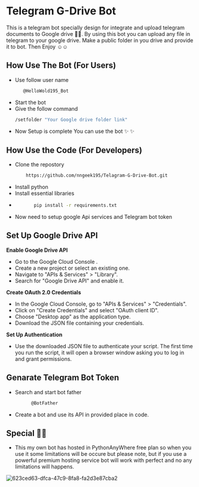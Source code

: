 # Telegram G-Drive Bot

This is a telegram bot specially design for integrate and upload telegram documents to Google drive 👾👾. By using this bot you can upload any file in telegram to your google drive.
Make a public folder in you drive and provide it to bot. Then Enjoy ☺️☺️

## How Use The Bot (For Users)

- Use follow user name
  ```bash
     @HelloWold195_Bot
  
- Start the bot
- Give the follow command
     ```bash
   /setfolder "Your Google drive folder link"

- Now Setup is complete You can use the bot ✨ ✨ 
    

## How Use the Code (For Developers) 

- Clone the repostory
  ```bash
      https://github.com/nngeek195/Telagram-G-Drive-Bot.git

- Install python
- Install essential libraries
- ```bash
         pip install -r requirements.txt

- Now need to setup google Api services and Telegram bot token

## Set Up Google Drive API

**Enable Google Drive API**  
- Go to the Google Cloud Console .
- Create a new project or select an existing one.
- Navigate to "APIs & Services" > "Library".
- Search for "Google Drive API" and enable it.
  
**Create OAuth 2.0 Credentials**
- In the Google Cloud Console, go to "APIs & Services" > "Credentials".
- Click on "Create Credentials" and select "OAuth client ID".
- Choose "Desktop app" as the application type.
- Download the JSON file containing your credentials.

**Set Up Authentication**
- Use the downloaded JSON file to authenticate your script. The first time you run the script, it will open a browser window asking you to log in and grant permissions.

## Genarate Telegram Bot Token

- Search and start bot father
  ```bash
        @BotFather

- Create a bot and use its API in provided place in code.
      
## Special 💎💎

- This my own bot has hosted in PythonAnyWhere free plan so when you use it some limitations will be occure but please note, but if you use a powerful premium hosting service bot will work with perfect and no any limitations will happens. 


![623ced63-dfca-47c9-8fa8-fa2d3e87cba2](https://github.com/user-attachments/assets/5c88ee67-4511-4fd3-a012-59d2d369d4ab)


